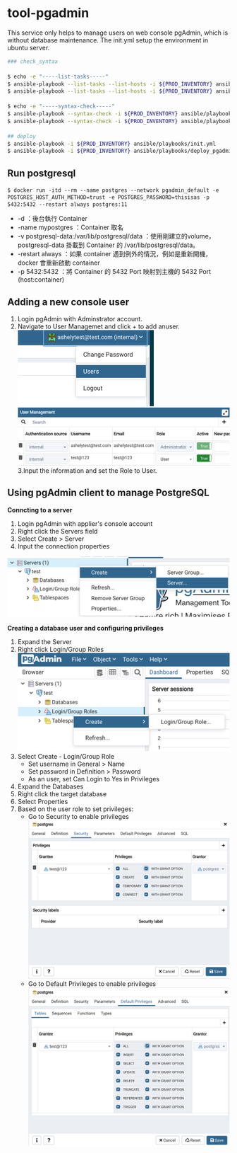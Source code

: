 # tool-pgadmin

This service only helps to manage users on web console pgAdmin, which is without database maintenance. The init.yml setup the environment in ubuntu server.

```sh
### check_syntax

$ echo -e "-----list-tasks-----"
$ ansible-playbook --list-tasks --list-hosts -i ${PROD_INVENTORY} ansible/playbooks/init.yml -vvv
$ ansible-playbook --list-tasks --list-hosts -i ${PROD_INVENTORY} ansible/playbooks/deploy_pgadmin.yml -vvv

$ echo -e "-----syntax-check-----"
$ ansible-playbook --syntax-check -i ${PROD_INVENTORY} ansible/playbooks/init.yml -vvv
$ ansible-playbook --syntax-check -i ${PROD_INVENTORY} ansible/playbooks/deploy_pgadmin.yml -vvv

## deploy
$ ansible-playbook -i ${PROD_INVENTORY} ansible/playbooks/init.yml
$ ansible-playbook -i ${PROD_INVENTORY} ansible/playbooks/deploy_pgadmin.yml
```
## Run postgresql

```docker
$ docker run -itd --rm --name postgres --network pgadmin_default -e POSTGRES_HOST_AUTH_METHOD=trust -e POSTGRES_PASSWORD=thisisas -p 5432:5432 --restart always postgres:11
```

- -d ：後台執行 Container
- -name mypostgres ：Container 取名
- -v postgresql-data:/var/lib/postgresql/data ：使用剛建立的volume，postgresql-data 掛載到 Container 的 /var/lib/postgresql/data。
- -restart always ：如果 container 遇到例外的情況，例如是重新開機，docker 會重新啟動 container
- -p 5432:5432 ：將 Container 的 5432 Port 映射到主機的 5432 Port (host:container)

## Adding a new console user

1. Login pgAdmin with Adminstrator account.
2. Navigate to User Managemet and click + to add anuser.
![add_user](/image/image.png)
![create_user](/image/create_user.png)
3.Input the information and set the Role to User.

## Using pgAdmin client to manage PostgreSQL

**Conncting to a server**

1. Login pgAdmin with applier's console account
2. Right click the Servers field
3. Select Create > Server
4. Input the connection properties

![create_server](/image/create_server.png)

**Creating a database user and configuring privileges**

1. Expand the Server
2. Right click Login/Group Roles
![Login_role](/image/Login_Group_Roles.png)
3. Select Create - Login/Group Role
   - Set username in General > Name
   - Set password in Definition > Password
   - As an user, set Can Login to Yes in Privileges
4. Expand the Databases
5. Right click the target database
6. Select Properties
7. Based on the user role to set privileges:
   - Go to Security to enable privileges
  ![privileges](/image/privileges.png)
   - Go to Default Privileges to enable privileges
   ![admin](/image/admin.png)